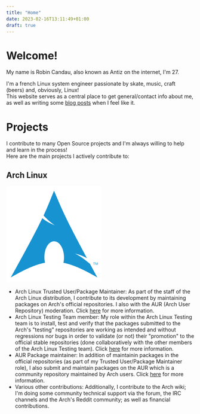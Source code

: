 ```yaml
---
title: "Home"
date: 2023-02-16T13:11:49+01:00
draft: true
---
```


# Welcome!

My name is Robin Candau, also known as Antiz on the internet, I'm 27.
  
I'm a french Linux system engineer passionate by skate, music, craft (beers) and, obviously, Linux!  
This website serves as a central place to get general/contact info about me, as well as writing some [blog posts](https://antiz.fr/blog/) when I feel like it.

# Projects

I contribute to many Open Source projects and I'm always willing to help and learn in the process!  
Here are the main projects I actively contribute to:

## Arch Linux

![alt text](archlinux-logo.png "Arch Linux logo")  
  
- Arch Linux Trusted User/Package Maintainer: As part of the staff of the Arch Linux distribution, I contribute to its development by maintaining packages on Arch's official repositories. I also with the AUR (Arch User Repository) moderation. Click [here](https://wiki.archlinux.org/title/Trusted_Users) for more information.
- Arch Linux Testing Team member: My role within the Arch Linux Testing team is to install, test and verify that the packages submitted to the Arch's "testing" repositories are working as intended and without regressions nor bugs in order to validate (or not) their "promotion" to the official stable repositories (done collaboratively with the other members of the Arch Linux Testing team). Click [here](https://wiki.archlinux.org/title/Arch_Testing_Team) for more information.
- AUR Package maintainer: In addition of maintainin packages in the official repositories (as part of my Trusted User/Package Maintainer role), I also submit and maintain packages on the AUR which is a community repository maintained by Arch users. Click [here](https://wiki.archlinux.org/title/Arch_User_Repository) for more information.
- Various other contributions: Additionally, I contribute to the Arch wiki; I'm doing some community technical support via the forum, the IRC channels and the Arch's Reddit community; as well as financial contributions.

